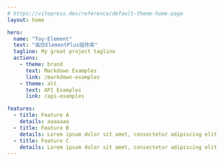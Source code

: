 ```yaml
---
# https://vitepress.dev/reference/default-theme-home-page
layout: home

hero:
  name: "Toy-Element"
  text: "高仿ElementPlus组件库"
  tagline: My great project tagline
  actions:
    - theme: brand
      text: Markdown Examples
      link: /markdown-examples
    - theme: alt
      text: API Examples
      link: /api-examples

features:
  - title: Feature A
    details: aaaaaaa
  - title: Feature B
    details: Lorem ipsum dolor sit amet, consectetur adipiscing elit
  - title: Feature C
    details: Lorem ipsum dolor sit amet, consectetur adipiscing elit
---
```


